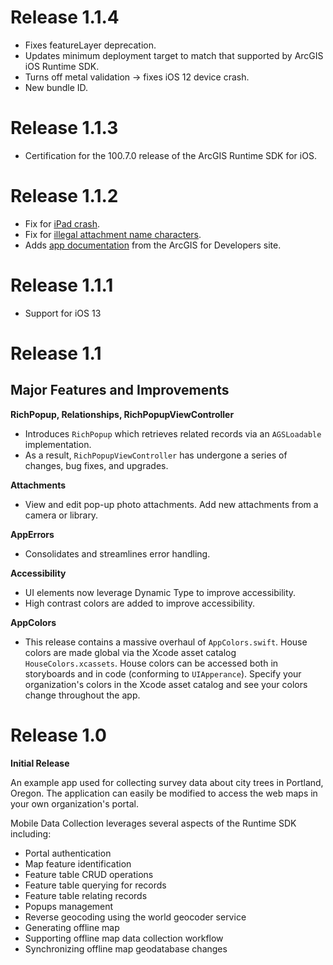 # Release 1.1.4

- Fixes featureLayer deprecation.
- Updates minimum deployment target to match that supported by ArcGIS iOS Runtime SDK.
- Turns off metal validation -> fixes iOS 12 device crash.
- New bundle ID.

# Release 1.1.3

- Certification for the 100.7.0 release of the ArcGIS Runtime SDK for iOS.

# Release 1.1.2

- Fix for [iPad crash](https://github.com/Esri/data-collection-ios/issues/209).
- Fix for [illegal attachment name characters](https://github.com/Esri/data-collection-ios/issues/188).
- Adds [app documentation](/docs/index.md) from the ArcGIS for Developers site.

# Release 1.1.1

- Support for iOS 13

# Release 1.1

## Major Features and Improvements

**RichPopup, Relationships, RichPopupViewController**

- Introduces `RichPopup` which retrieves related records via an `AGSLoadable` implementation.
- As a result, `RichPopupViewController` has undergone a series of changes, bug fixes, and upgrades.

**Attachments**

- View and edit pop-up photo attachments. Add new attachments from a camera or library.

**AppErrors**

- Consolidates and streamlines error handling.

**Accessibility**

- UI elements now leverage Dynamic Type to improve accessibility.
- High contrast colors are added to improve accessibility.

**AppColors**

- This release contains a massive overhaul of `AppColors.swift`. House colors are made global via the Xcode asset catalog `HouseColors.xcassets`. House colors can be accessed both in storyboards and in code (conforming to `UIApperance`). Specify your organization's colors in the Xcode asset catalog and see your colors change throughout the app.

# Release 1.0

**Initial Release**

An example app used for collecting survey data about city trees in Portland, Oregon. The application can easily be modified to access the web maps in your own organization's portal.

Mobile Data Collection leverages several aspects of the Runtime SDK including:

- Portal authentication
- Map feature identification
- Feature table CRUD operations
- Feature table querying for records
- Feature table relating records
- Popups management
- Reverse geocoding using the world geocoder service
- Generating offline map
- Supporting offline map data collection workflow
- Synchronizing offline map geodatabase changes
